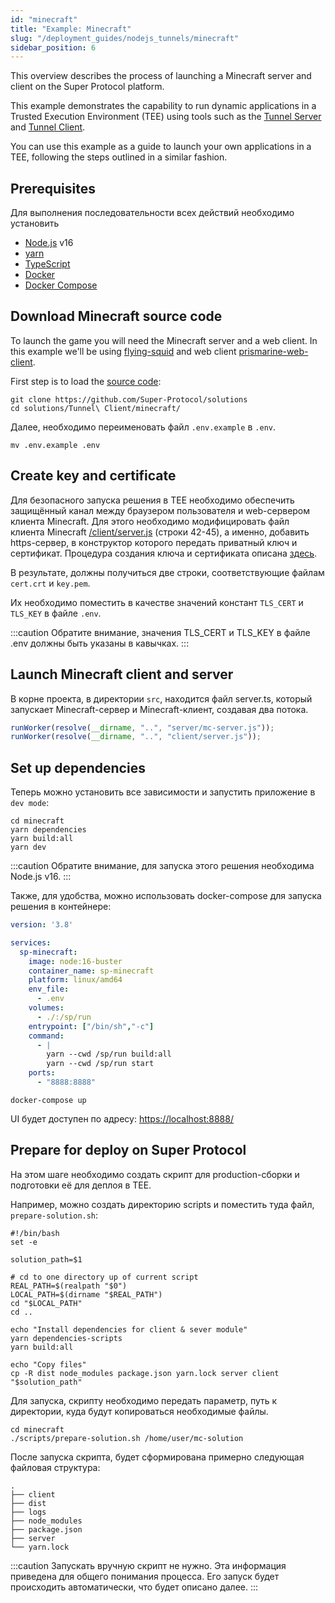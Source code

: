 ```yaml
---
id: "minecraft"
title: "Example: Minecraft"
slug: "/deployment_guides/nodejs_tunnels/minecraft"
sidebar_position: 6
---
```


This overview describes the process of launching a Minecraft server and client on the Super Protocol platform.

This example demonstrates the capability to run dynamic applications in a Trusted Execution Environment (TEE) using tools such as the [Tunnel Server](/developers/architecture/tunnels/tunnel_server) and [Tunnel Client](/developers/architecture/tunnels/tunnel_client).

You can use this example as a guide to launch your own applications in a TEE, following the steps outlined in a similar fashion.



## Prerequisites

Для выполнения последовательности всех действий необходимо установить
* [Node.js](https://nodejs.org/en/download/package-manager) v16
* [yarn](https://classic.yarnpkg.com/lang/en/docs/install/#mac-stable)
* [TypeScript](https://www.typescriptlang.org/download)
* [Docker](https://docs.docker.com/engine/install/)
* [Docker Compose](https://docs.docker.com/compose/install/)

## Download Minecraft source code

To launch the game you will need the Minecraft server and a web client.
In this example we'll be using [flying-squid](https://github.com/PrismarineJS/flying-squid) and web client [prismarine-web-client](https://github.com/PrismarineJS/prismarine-web-client).

First step is to load the [source code](https://github.com/Super-Protocol/solutions):

```shell
git clone https://github.com/Super-Protocol/solutions
cd solutions/Tunnel\ Client/minecraft/
```

Далее, необходимо переименовать файл `.env.example` в `.env`.

```shell
mv .env.example .env
```

## Create key and certificate

Для безопасного запуска решения в TEE необходимо обеспечить защищённый канал между браузером пользователя и web-сервером
клиента Minecraft. Для этого необходимо модифицировать файл клиента Minecraft [/client/server.js](https://github.com/Super-Protocol/solutions/blob/main/Tunnel%20Client/minecraft/client/server.js) (строки 42-45),
а именно, добавить https-сервер, в конструктор которого передать приватный ключ и сертификат.
Процедура создания ключа и сертификата описана [здесь](/developers/deployment_guides/nodejs_tunnels/preparing#generating-ssl-certificate).

В результате, должны получиться две строки, соответствующие файлам `cert.crt` и `key.pem`.

Их необходимо поместить в качестве значений констант `TLS_CERT` и `TLS_KEY` в файле `.env`.

:::caution
Обратите внимание, значения TLS_CERT и TLS_KEY в файле .env должны быть указаны в кавычках.
:::

## Launch Minecraft client and server

В корне проекта, в директории `src`, находится файл server.ts, который запускает Minecraft-сервер и Minecraft-клиент,
создавая два потока.

```javascript
runWorker(resolve(__dirname, "..", "server/mc-server.js"));
runWorker(resolve(__dirname, "..", "client/server.js"));
```

## Set up dependencies

Теперь можно установить все зависимости и запустить приложение в `dev mode`:

```shell
cd minecraft
yarn dependencies
yarn build:all
yarn dev
```

:::caution
Обратите внимание, для запуска этого решения необходима Node.js v16.
:::

Также, для удобства, можно использовать docker-compose для запуска решения в контейнере:

```yaml
version: '3.8'

services:
  sp-minecraft:
    image: node:16-buster
    container_name: sp-minecraft
    platform: linux/amd64
    env_file:
      - .env
    volumes:
      - ./:/sp/run
    entrypoint: ["/bin/sh","-c"]
    command:
      - |
        yarn --cwd /sp/run build:all
        yarn --cwd /sp/run start
    ports:
      - "8888:8888"
```

```shell
docker-compose up
```

UI будет доступен по адресу: [https://localhost:8888/](https://localhost:8888/)


## Prepare for deploy on Super Protocol

На этом шаге необходимо создать скрипт для production-сборки и подготовки её для деплоя в TEE.

Например, можно создать директорию scripts и поместить туда файл, `prepare-solution.sh`:

```shell title="scripts/prepare-solution.sh"
#!/bin/bash
set -e

solution_path=$1

# cd to one directory up of current script
REAL_PATH=$(realpath "$0")
LOCAL_PATH=$(dirname "$REAL_PATH")
cd "$LOCAL_PATH"
cd ..

echo "Install dependencies for client & sever module"
yarn dependencies-scripts
yarn build:all

echo "Copy files"
cp -R dist node_modules package.json yarn.lock server client "$solution_path"
```

Для запуска, скрипту необходимо передать параметр, путь к директории, куда будут копироваться необходимые файлы.

```shell
cd minecraft
./scripts/prepare-solution.sh /home/user/mc-solution
```

После запуска скрипта, будет сформирована примерно следующая файловая структура:

```text
.
├── client
├── dist
├── logs
├── node_modules
├── package.json
├── server
└── yarn.lock
```

:::caution
Запускать вручную скрипт не нужно. Эта информация приведена для общего понимания процесса. Его запуск будет
происходить автоматически, что будет описано далее.
:::

